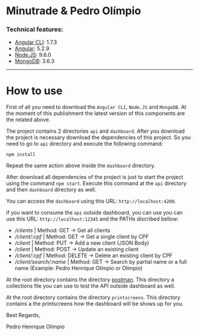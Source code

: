 
# Minutrade & Pedro Olímpio

### Technical features:

* [Angular CLI](https://cli.angular.io/): 1.7.3
* [Angular](https://cli.angular.io/): 5.2.9
* [Node.JS](https://nodejs.org): 9.6.0
* [MongoDB](https://www.mongodb.com/): 3.6.3
___
# How to use

First of all you need to download the `Angular CLI`, `Node.JS` and `MongoDB`. At the moment of this publishment the latest version of this components are the related above.

The project contains 2 directories `api` and `dashboard`. After you download the project is necessary download the dependencies of this project. So you need to go to `api`  directory and execute the following command:

`npm install`

Repeat the same action above inside the `dashboard` directory.

After download all dependencies of the project is just to start the project using the command `npm start`. Execute this command at the `api` directory and then `dashboard` directory as well.

You can access the `dashboard` using this URL: `http://localhost:4200`.

if you want to consume the `api` outside dashboard, you can use you can use this URL: `http://localhost:12345` and the PATHs discribed bellow:

* <i> /clients </i> | Method: GET -> Get all clients
* <i> /client/:cpf </i> | Method: GET -> Get a single client by CPF
* <i> /client </i> | Method: PUT -> Add a new client (JSON Body)
* <i> /client </i> | Method: POST -> Update an existing client
* <i> /client/:cpf </i> | Method: DELETE -> Delete an existing client by CPF
* <i> /client/search/:name </i> | Method: GET -> Search by partial name or a full name (Example: Pedro Henrique Olímpio or Olímpio)

At the root directory contains the directory [postman](getpostman.com). This directory a collections file you can use to test the API outside dashboard as well. 

At the root directory contains the directory `printscreens`. This directory contains a the printscreens how the dashboard will be shows up for you.

Best Regards,

Pedro Henrique Olímpio

